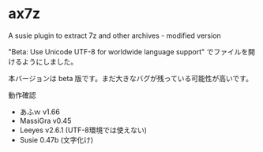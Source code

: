 # ax7z
A susie plugin to extract 7z and other archives - modified version

"Beta: Use Unicode UTF-8 for worldwide language support" でファイルを開けるようにしました。

 本バージョンは beta 版です。まだ大きなバグが残っている可能性が高いです。

動作確認
- あふｗ v1.66
- MassiGra v0.45
- Leeyes v2.6.1 (UTF-8環境では使えない)
- Susie 0.47b (文字化け)
